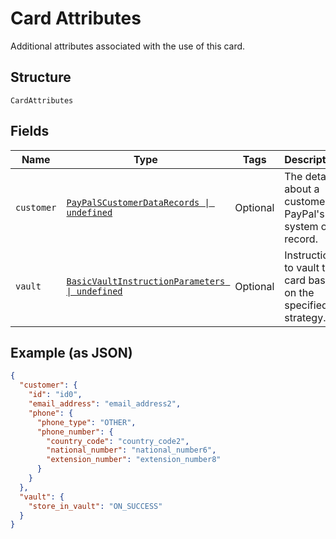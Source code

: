 
# Card Attributes

Additional attributes associated with the use of this card.

## Structure

`CardAttributes`

## Fields

| Name | Type | Tags | Description |
|  --- | --- | --- | --- |
| `customer` | [`PayPalSCustomerDataRecords \| undefined`](../../doc/models/pay-pal-s-customer-data-records.md) | Optional | The details about a customer in PayPal's system of record. |
| `vault` | [`BasicVaultInstructionParameters \| undefined`](../../doc/models/basic-vault-instruction-parameters.md) | Optional | Instruction to vault the card based on the specified strategy. |

## Example (as JSON)

```json
{
  "customer": {
    "id": "id0",
    "email_address": "email_address2",
    "phone": {
      "phone_type": "OTHER",
      "phone_number": {
        "country_code": "country_code2",
        "national_number": "national_number6",
        "extension_number": "extension_number8"
      }
    }
  },
  "vault": {
    "store_in_vault": "ON_SUCCESS"
  }
}
```

